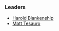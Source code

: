 ### Leaders
* [Harold Blankenship](mailto:kithwood@gmail.com)
* [Matt Tesauro](mailto:mtesauro@gmail.com)
